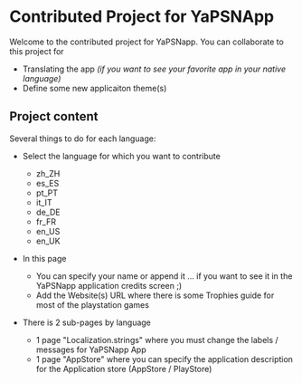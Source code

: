 # Contributed Project for YaPSNApp

Welcome to the contributed project for YaPSNapp.
You can collaborate to this project for
* Translating the app *(if you want to see your favorite app in your native language)*
* Define some new applicaiton theme(s)

## Project content

Several things to do for each language:

* Select the language for which you want to contribute

    * zh_ZH
    * es_ES
    * pt_PT
    * it_IT
    * de_DE
    * fr_FR
    * en_US
    * en_UK

* In this page
    + You can specify your name or append it ... if you want to see it in the YaPSNapp application credits screen ;)
    + Add the Website(s) URL where there is some Trophies guide for most of the playstation games

* There is 2 sub-pages by language
    + 1 page "Localization.strings" where you must change the labels / messages for YaPSNapp App
    + 1 page "AppStore" where you can specify the application description for the Application store (AppStore / PlayStore)
